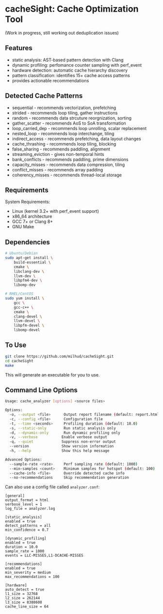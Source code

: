 # cacheSight: Cache Optimization Tool

(Work in progress, still working out deduplication issues)

## Features
- static analysis: AST-based pattern detection with Clang
- dynamic profiling: perfomance counter sampling with perf_event
- hardware detection: automatic cache hierarchy discovery
- pattern classification: identifies 15+ cache access patterns
- provides actionable recommendations

## Detected Cache Patterns
- sequential - recommends vectorization, prefetching
- strided - recommends loop tiling, gather instructions
- random - recommends data strcuture reorgnization, sorting
- gather_scatter - recommends AoS to SoA transformation
- loop_carried_dep - recommends loop unrolling, scalar replacement
- nested_loop - recommends loop interchange, tiling
- indirect_access - recommends prefetching, data layout changes
- cache_thrashing - recommends loop tiling, blocking
- false_sharing - recommends paddling, alignment
- streaming_eviction - gives non-temporal hints
- bank_conflicts - recommends paddling, prime dimensions
- capacity_misses - recommends data compression, tiling
- conflict_misses - recommends array padding
- coherency_misses - recommends thread-local storage

## Requirements

System Requirements:

- Linux (kernel 3.2+ with perf_event support)
- x86_64 architecture
- GCC 7+ or Clang 8+
- GNU Make

## Dependencies
```bash
# Ubuntu/Debian
sudo apt-get install \
    build-essential \
    cmake \
    libclang-dev \
    llvm-dev \
    libpfm4-dev \
    libomp-dev

# RHEL/CentOS
sudo yum install \
    gcc \
    gcc-c++ \
    cmake \
    clang-devel \
    llvm-devel \
    libpfm-devel \
    libomp-devel
```

## To Use

```bash
git clone https://github.com/milhud/cacheSight.git
cd cacheSight
make
```
This will generate an executable for you to use.

## Command Line Options

```bash
Usage: cache_analyzer [options] <source files>

Options:
  -o, --output <file>      Output report filename (default: report.html)
  -c, --config <file>      Configuration file
  -t, --time <seconds>     Profiling duration (default: 10.0)
  -s, --static-only        Run static analysis only
  -d, --dynamic-only       Run dynamic profiling only
  -v, --verbose           Enable verbose output
  -q, --quiet             Suppress non-error output
  --version               Show version information
  -h, --help              Show this help message

Advanced Options:
  --sample-rate <rate>     Perf sampling rate (default: 1000)
  --min-samples <count>    Minimum samples for hotspot (default: 100)
  --cache-info <file>      Override detected cache info
  --no-recommendations     Skip recommendation generation

```

Can also use a config file called `analyzer.conf`:

```
[general]
output_format = html
verbose_level = 1
log_file = analyzer.log

[static_analysis]
enabled = true
detect_patterns = all
min_confidence = 0.7

[dynamic_profiling]
enabled = true
duration = 10.0
sample_rate = 1000
events = LLC-MISSES,L1-DCACHE-MISSES

[recommendations]
enabled = true
min_severity = medium
max_recommendations = 100

[hardware]
auto_detect = true
l1_size = 32768
l2_size = 262144
l3_size = 8388608
cache_line_size = 64
```

